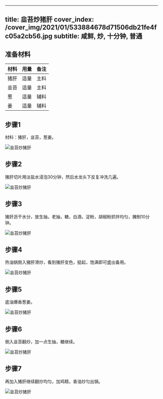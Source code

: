 
---
title: 韭苔炒猪肝
cover_index: /cover_img/2021/01/533884678d71506db21fe4fc05a2cb56.jpg
subtitle: 咸鲜, 炒, 十分钟, 普通
---

## 准备材料

| 材料     | 用量 | 备注|
| ------- | ----- | --- |
| 猪肝 | 适量| 主料 |
| 韭苔 | 适量| 主料 |
| 葱 | 适量| 辅料 |
| 姜 | 适量| 辅料 |

## 步骤1

材料：猪肝，韭苔，葱姜。

![韭苔炒猪肝](https://i8.meishichina.com/attachment/recipe/201010/201010091420285.jpg?x-oss-process=style/p320) 

## 步骤2

猪肝切片用淡盐水浸泡30分钟，然后水龙头下反复冲洗几遍。

![韭苔炒猪肝](https://i8.meishichina.com/attachment/recipe/201010/201010091420432.jpg?x-oss-process=style/p320) 

## 步骤3

猪肝沥干水分，放生抽，老抽，糖，白酒，淀粉，胡椒粉抓拌均匀，腌制10分钟。

![韭苔炒猪肝](https://i8.meishichina.com/attachment/recipe/201010/201010091420547.jpg?x-oss-process=style/p320) 

## 步骤4

热油锅倒入猪肝滑炒，看到猪肝变色，挺起，饱满即可盛出备用。

![韭苔炒猪肝](https://i8.meishichina.com/attachment/recipe/201010/201010091421072.jpg?x-oss-process=style/p320) 

## 步骤5

底油爆香葱姜。

![韭苔炒猪肝](https://i8.meishichina.com/attachment/recipe/201010/201010091421198.jpg?x-oss-process=style/p320) 

## 步骤6

倒入韭苔翻炒，加一点生抽，糖继续。

![韭苔炒猪肝](https://i8.meishichina.com/attachment/recipe/201010/201010091421478.jpg?x-oss-process=style/p320) 

## 步骤7

再加入猪肝继续翻炒均匀，加鸡精，香油炒匀出锅。

![韭苔炒猪肝](https://i8.meishichina.com/attachment/recipe/201010/201010091422006.jpg?x-oss-process=style/p320) 

